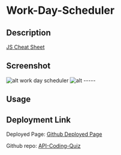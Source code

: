 # Work-Day-Scheduler



## Description



[JS Cheat Sheet](https://htmlcheatsheet.com/js/)


## Screenshot

![alt work day scheduler]()
![alt -----]()

## Usage




## Deployment Link

Deployed Page: [Github Deployed Page]()

Github repo: [API-Coding-Quiz]()